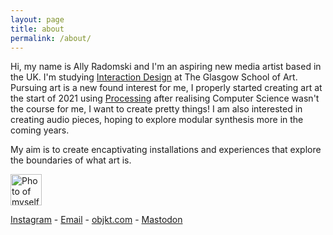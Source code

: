 ```yaml
---
layout: page
title: about
permalink: /about/
---
```


Hi, my name is Ally Radomski and I'm an aspiring new media artist based in the UK. I'm studying [Interaction Design](https://www.gsa.ac.uk/study/undergraduate-degrees/interaction-design/) at The Glasgow School of Art. Pursuing art is a new found interest for me, I properly started creating art at the start of 2021 using [Processing](https://processing.org) after realising Computer Science wasn't the course for me, I want to create pretty things! I am also interested in creating audio pieces, hoping to explore modular synthesis more in the coming years. 

My aim is to create encaptivating installations and experiences that explore the boundaries of what art is.

<img src="{{ site.baseurl }}/selfie.jpg" alt="Photo of myself" width="50vh" height="auto"/>

<!-- ### Follow me -->

[Instagram](https://www.instagram.com/ally_rad) - [Email](mailto:allyradomski@protonmail.com) - [objkt.com](https://objkt.com/profile/tz1bJwj5KBMc3UFk3ijykA9c1sGDmw4FEy24/activity) - <a rel="me" href="https://genart.social/@ally">Mastodon</a>


<!-- 
### contact me



### support me

[fx(hash) - tezos 🌍🌱💚](https://www.fxhash.xyz/u/Ally)

[objkt.com - tezos 🌿🌴💚](https://objkt.com/profile/tz1bJwj5KBMc3UFk3ijykA9c1sGDmw4FEy24/activity)

### causes I care about

[Stonewall](https://www.stonewall.org.uk)

[Gendered Intelligence](https://genderedintelligence.co.uk/)

<img src="{{ site.baseurl }}/images/pride.png" alt="LGBTQ+ Pride Flag" width="50vh" height="24px"/>
<img src="{{ site.baseurl }}/images/trans.png" alt="Transgender Pride Flag" width="50vh" height="24px"/> -->

